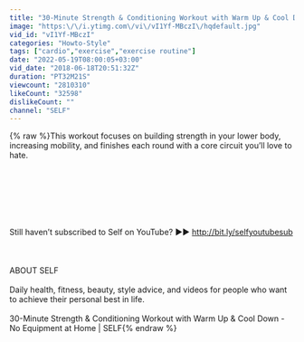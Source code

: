 ```yaml
---
title: "30-Minute Strength & Conditioning Workout with Warm Up & Cool Down - No Equipment at Home | SELF"
image: "https:\/\/i.ytimg.com\/vi\/vI1Yf-MBczI\/hqdefault.jpg"
vid_id: "vI1Yf-MBczI"
categories: "Howto-Style"
tags: ["cardio","exercise","exercise routine"]
date: "2022-05-19T08:00:05+03:00"
vid_date: "2018-06-18T20:51:32Z"
duration: "PT32M21S"
viewcount: "2810310"
likeCount: "32598"
dislikeCount: ""
channel: "SELF"
---
```

{% raw %}This workout focuses on building strength in your lower body, increasing mobility, and finishes each round with a core circuit you’ll love to hate.<br /><br /><br /><br /><br /><br /><br /><br />Still haven’t subscribed to Self on YouTube? ►►  <a rel="nofollow" target="blank" href="http://bit.ly/selfyoutubesub">http://bit.ly/selfyoutubesub</a><br /><br /><br /><br />ABOUT SELF<br /><br />Daily health, fitness, beauty, style advice, and videos for people who want to achieve their personal best in life. <br /><br />30-Minute Strength &amp; Conditioning Workout with Warm Up &amp; Cool Down - No Equipment at Home | SELF{% endraw %}
